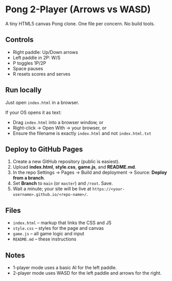 # Pong 2-Player (Arrows vs WASD)

A tiny HTML5 canvas Pong clone. One file per concern. No build tools.

## Controls
- Right paddle: Up/Down arrows
- Left paddle in 2P: W/S
- P toggles 1P/2P
- Space pauses
- R resets scores and serves

## Run locally
Just open `index.html` in a browser.

If your OS opens it as text:
- Drag `index.html` into a browser window, or
- Right-click → Open With → your browser, or
- Ensure the filename is exactly `index.html` and not `index.html.txt`

## Deploy to GitHub Pages
1. Create a new GitHub repository (public is easiest).
2. Upload **index.html**, **style.css**, **game.js**, and **README.md**.
3. In the repo Settings → Pages → Build and deployment → Source: **Deploy from a branch**.
4. Set **Branch** to `main` (or `master`) and `/root`. Save.
5. Wait a minute; your site will be live at `https://<your-username>.github.io/<repo-name>/`.

## Files
- `index.html` – markup that links the CSS and JS
- `style.css` – styles for the page and canvas
- `game.js` – all game logic and input
- `README.md` – these instructions

## Notes
- 1-player mode uses a basic AI for the left paddle.
- 2-player mode uses WASD for the left paddle and arrows for the right.
